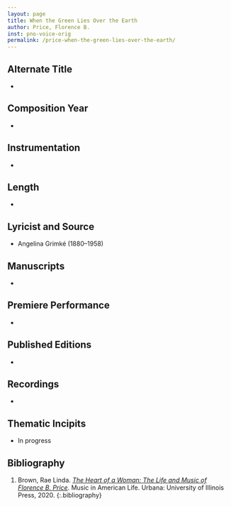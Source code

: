 ```yaml
---
layout: page
title: When the Green Lies Over the Earth
author: Price, Florence B.
inst: pno-voice-orig
permalink: /price-when-the-green-lies-over-the-earth/
---
```


## Alternate Title
- 

## Composition Year
- 

## Instrumentation
- 

## Length
- 

## Lyricist and Source
- Angelina Grimké (1880&ndash;1958)

## Manuscripts
- 

## Premiere Performance
- 

## Published Editions
- 

## Recordings
- 

## Thematic Incipits
- In progress

## Bibliography
1. Brown, Rae Linda. <a href="https://www.worldcat.org/title/1122800180" target="_blank">*The Heart of a Woman: The Life and Music of Florence B. Price*</a>. Music in American Life. Urbana: University of Illinois Press, 2020.
{:.bibliography}
